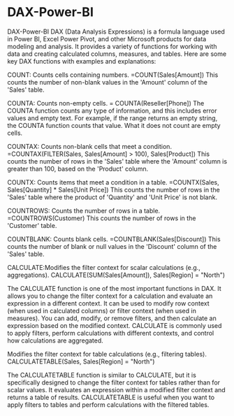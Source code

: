 # DAX-Power-BI

DAX-Power-BI
DAX (Data Analysis Expressions) is a formula language used in Power BI, Excel Power Pivot, and other Microsoft products for data modeling and analysis. It provides a variety of functions for working with data and creating calculated columns, measures, and tables. Here are some key DAX functions with examples and explanations:

COUNT: Counts cells containing numbers.
=COUNT(Sales[Amount]) This counts the number of non-blank values in the 'Amount' column of the 'Sales' table.

COUNTA: Counts non-empty cells.
= COUNTA(Reseller[Phone]) The COUNTA function counts any type of information, and this includes error values and empty text. For example, if the range returns an empty string, the COUNTA function counts that value. What it does not count are empty cells.

COUNTAX: Counts non-blank cells that meet a condition.
=COUNTAX(FILTER(Sales, Sales[Amount] > 100), Sales[Product]) This counts the number of rows in the 'Sales' table where the 'Amount' column is greater than 100, based on the 'Product' column.

COUNTX: Counts items that meet a condition in a table.
=COUNTX(Sales, Sales[Quantity] * Sales[Unit Price]) This counts the number of rows in the 'Sales' table where the product of 'Quantity' and 'Unit Price' is not blank.

COUNTROWS: Counts the number of rows in a table.
=COUNTROWS(Customer) This counts the number of rows in the 'Customer' table.

COUNTBLANK: Counts blank cells.
=COUNTBLANK(Sales[Discount]) This counts the number of blank or null values in the 'Discount' column of the 'Sales' table.

CALCULATE:Modifies the filter context for scalar calculations (e.g., aggregations).
CALCULATE(SUM(Sales[Amount]), Sales[Region] = "North")

The CALCULATE function is one of the most important functions in DAX. It allows you to change the filter context for a calculation and evaluate an expression in a different context. It can be used to modify row context (when used in calculated columns) or filter context (when used in measures). You can add, modify, or remove filters, and then calculate an expression based on the modified context. CALCULATE is commonly used to apply filters, perform calculations with different contexts, and control how calculations are aggregated.

Modifies the filter context for table calculations (e.g., filtering tables).
CALCULATETABLE(Sales, Sales[Region] = "North")

The CALCULATETABLE function is similar to CALCULATE, but it is specifically designed to change the filter context for tables rather than for scalar values. It evaluates an expression within a modified filter context and returns a table of results. CALCULATETABLE is useful when you want to apply filters to tables and perform calculations with the filtered tables.
